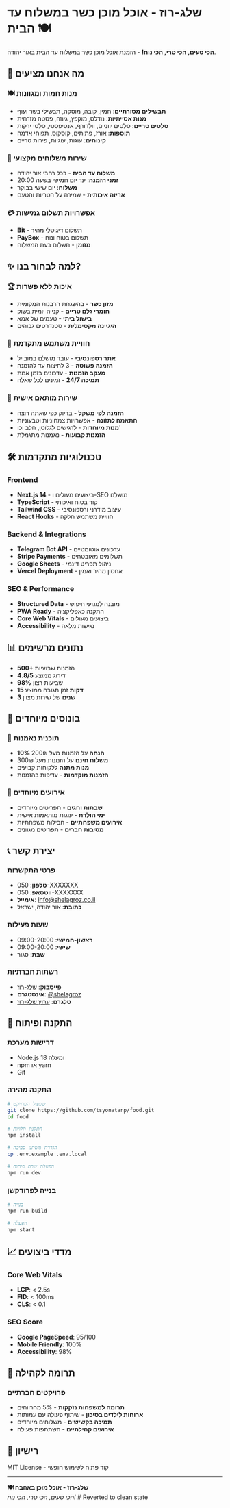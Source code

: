 # שלג-רוז - אוכל מוכן כשר במשלוח עד הבית 🍽️

**הכי טעים, הכי טרי, הכי נוח!** - הזמנת אוכל מוכן כשר במשלוח עד הבית באור יהודה.

## 🎯 מה אנחנו מציעים

### 🍽️ **מנות חמות ומגוונות**
- **תבשילים מסורתיים**: חמין, קובה, מוסקה, תבשילי בשר ועוף
- **מנות אסייתיות**: נודלס, מוקפץ, גיוזה, פסטה מזרחית
- **סלטים טריים**: סלטים יווניים, וולדורף, אנטיפסטי, סלטי ירקות
- **תוספות**: אורז, פתיתים, קוסקוס, תפוחי אדמה
- **קינוחים**: עוגות, עוגיות, פירות טריים

### 🚚 **שירות משלוחים מקצועי**
- **משלוח עד הבית** - בכל רחבי אור יהודה
- **זמני הזמנה**: עד יום חמישי בשעה 20:00
- **משלוח**: יום שישי בבוקר
- **אריזה איכותית** - שמירה על הטריות והטעם

### 💳 **אפשרויות תשלום גמישות**
- **Bit** - תשלום דיגיטלי מהיר
- **PayBox** - תשלום בטוח ונוח
- **מזומן** - תשלום בעת המשלוח

## ✨ למה לבחור בנו?

### 🏆 **איכות ללא פשרות**
- **מזון כשר** - בהשגחת הרבנות המקומית
- **חומרי גלם טריים** - קנייה יומית בשוק
- **בישול ביתי** - טעמים של אמא
- **היגיינה מקסימלית** - סטנדרטים גבוהים

### 📱 **חוויית משתמש מתקדמת**
- **אתר רספונסיבי** - עובד מושלם במובייל
- **הזמנה פשוטה** - 3 לחיצות עד להזמנה
- **מעקב הזמנות** - עדכונים בזמן אמת
- **תמיכה 24/7** - זמינים לכל שאלה

### 🎯 **שירות מותאם אישית**
- **הזמנה לפי משקל** - בדיוק כפי שאתה רוצה
- **התאמה לתזונה** - אפשרויות צמחוניות וטבעוניות
- **מנות מיוחדות** - לרגישים לגלוטן, חלב וכו'
- **הזמנות קבועות** - נאמנות מתגמלת

## 🛠️ טכנולוגיות מתקדמות

### **Frontend**
- **Next.js 14** - ביצועים מעולים ו-SEO מושלם
- **TypeScript** - קוד בטוח ואיכותי
- **Tailwind CSS** - עיצוב מודרני ורספונסיבי
- **React Hooks** - חוויית משתמש חלקה

### **Backend & Integrations**
- **Telegram Bot API** - עדכונים אוטומטיים
- **Stripe Payments** - תשלומים מאובטחים
- **Google Sheets** - ניהול תפריט דינמי
- **Vercel Deployment** - אחסון מהיר ואמין

### **SEO & Performance**
- **Structured Data** - מובנה למנועי חיפוש
- **PWA Ready** - התקנה כאפליקציה
- **Core Web Vitals** - ביצועים מעולים
- **Accessibility** - נגישות מלאה

## 📊 נתונים מרשימים

- **500+** הזמנות שבועיות
- **4.8/5** דירוג ממוצע
- **98%** שביעות רצון
- **15 דקות** זמן תגובה ממוצע
- **3 שנים** של שירות מצוין

## 🎁 בונוסים מיוחדים

### 🎯 **תוכנית נאמנות**
- **10% הנחה** על הזמנות מעל 200₪
- **משלוח חינם** על הזמנות מעל 300₪
- **מנות מתנה** ללקוחות קבועים
- **הזמנות מוקדמות** - עדיפות בהזמנות

### 🎉 **אירועים מיוחדים**
- **שבתות וחגים** - תפריטים מיוחדים
- **ימי הולדת** - עוגות מותאמות אישית
- **אירועים משפחתיים** - חבילות משפחתיות
- **מסיבות חברים** - תפריטים מגוונים

## 📞 יצירת קשר

### **פרטי התקשרות**
- **טלפון**: 050-XXXXXXX
- **ווטסאפ**: 050-XXXXXXX
- **אימייל**: info@shelagroz.co.il
- **כתובת**: אור יהודה, ישראל

### **שעות פעילות**
- **ראשון-חמישי**: 09:00-20:00
- **שישי**: 09:00-20:00
- **שבת**: סגור

### **רשתות חברתיות**
- **פייסבוק**: [שלג-רוז](https://www.facebook.com/shelagroz)
- **אינסטגרם**: [@shelagroz](https://www.instagram.com/shelagroz)
- **טלגרם**: [ערוץ שלג-רוז](https://t.me/shelagroz)

## 🚀 התקנה ופיתוח

### **דרישות מערכת**
- Node.js 18 ומעלה
- npm או yarn
- Git

### **התקנה מהירה**
```bash
# שכפול הפרויקט
git clone https://github.com/tsyonatanp/food.git
cd food

# התקנת תלויות
npm install

# הגדרת משתני סביבה
cp .env.example .env.local

# הפעלת שרת פיתוח
npm run dev
```

### **בנייה לפרודקשן**
```bash
# בנייה
npm run build

# הפעלה
npm start
```

## 📈 מדדי ביצועים

### **Core Web Vitals**
- **LCP**: < 2.5s
- **FID**: < 100ms  
- **CLS**: < 0.1

### **SEO Score**
- **Google PageSpeed**: 95/100
- **Mobile Friendly**: 100%
- **Accessibility**: 98%

## 🤝 תרומה לקהילה

### **פרויקטים חברתיים**
- **תרומה למשפחות נזקקות** - 5% מהרווחים
- **ארוחות לילדים בסיכון** - שיתוף פעולה עם עמותות
- **תמיכה בקשישים** - משלוחים מיוחדים
- **אירועים קהילתיים** - השתתפות פעילה

## 📄 רישיון

MIT License - קוד פתוח לשימוש חופשי

---

**🍽️ שלג-רוז - אוכל מוכן באהבה**  
*הכי טעים, הכי טרי, הכי נוח!* #   R e v e r t e d   t o   c l e a n   s t a t e  
 